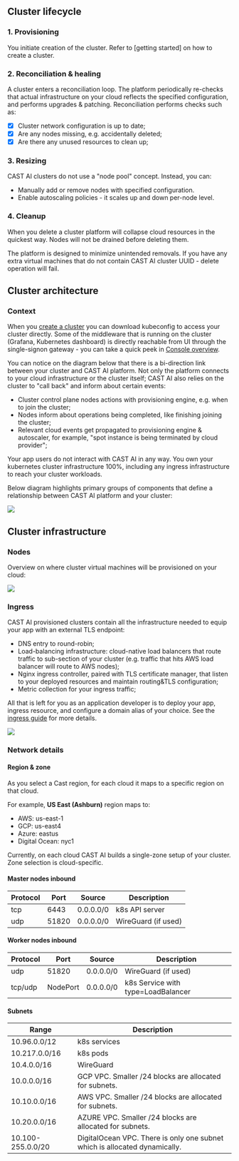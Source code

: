 ## Cluster lifecycle
### 1. Provisioning

You initiate creation of the cluster. Refer to [getting started] on how to create a cluster.


### 2. Reconciliation & healing

A cluster enters a reconciliation loop. The platform periodically re-checks that actual infrastructure on your cloud reflects the specified configuration, and performs upgrades & patching. Reconciliation performs checks such as:

  - [x] Cluster network configuration is up to date;
  - [x] Are any nodes missing, e.g. accidentally deleted;
  - [x] Are there any unused resources to clean up;

### 3. Resizing

CAST AI clusters do not use a "node pool" concept. Instead, you can: 

   - Manually add or remove nodes with specified configuration.
   - Enable autoscaling policies - it scales up and down per-node level.

### 4. Cleanup

When you delete a cluster platform will collapse cloud resources in the quickest way. Nodes will not be drained before deleting them.

The platform is designed to minimize unintended removals. If you have any extra virtual machines that do not contain CAST AI cluster UUID - delete operation will fail.

## Cluster architecture

### Context

When you [create a cluster](https://github.com/v1dm45/docs/blob/main/docs/getting-started.md#create-cluster) you can download kubeconfig to access your cluster directly. Some of the middleware that is running on the cluster (Grafana, Kubernetes dashboard) is directly reachable from UI through the single-signon gateway - you can take a quick peek in [Console overview](https://github.com/v1dm45/docs/blob/main/docs/Dashboard%20Overview/Console%20overview.md#console-overview).

You can notice on the diagram below that there is a bi-direction link between your cluster and CAST AI platform. Not only the platform connects to your cloud infrastructure or the cluster itself; CAST AI also relies on the cluster to "call back" and inform about certain events:

* Cluster control plane nodes actions with provisioning engine, e.g. when to join the cluster;
* Nodes inform about operations being completed, like finishing joining the cluster;
* Relevant cloud events get propagated to provisioning engine & autoscaler, for example, "spot instance is being terminated by cloud provider";

Your app users do not interact with CAST AI in any way. You own your kubernetes cluster infrastructure 100%, including any ingress infrastructure to reach your cluster workloads.

Below diagram highlights primary groups of components that define a relationship between CAST AI platform and your cluster:

![](architecture-overview/component-relationships.png)

## Cluster infrastructure

### Nodes

Overview on where cluster virtual machines will be provisioned on your cloud:

![](architecture-overview/nodes-infrastructure.svg)

### Ingress

CAST AI provisioned clusters contain all the infrastructure needed to equip your app with an external TLS endpoint:

* DNS entry to round-robin;
* Load-balancing infrastructure: cloud-native load balancers that route traffic to sub-section of your cluster (e.g. traffic that hits AWS load balancer will route to AWS nodes);
* Nginx ingress controller, paired with TLS certificate manager, that listen to your deployed resources and maintain routing&TLS configuration;
* Metric collection for your ingress traffic;

All that is left for you as an application developer is to deploy your app, ingress resource, and configure a domain alias of your choice. See the [ingress guide](../guides/ingress.md) for more details.

![](architecture-overview/ingress.png)

### Network details

#### Region & zone

As you select a Cast region, for each cloud it maps to a specific region on that cloud.

For example, **US East (Ashburn)** region maps to:

* AWS: us-east-1
* GCP: us-east4
* Azure: eastus
* Digital Ocean: nyc1

Currently, on each cloud CAST AI builds a single-zone setup of your cluster. Zone selection is cloud-specific.

#### Master nodes inbound

| Protocol | Port | Source | Description |
|---|---|---|---|
| tcp | 6443 | 0.0.0.0/0 | k8s API server |  
| udp | 51820 | 0.0.0.0/0 | WireGuard (if used)|

#### Worker nodes inbound

| Protocol | Port | Source | Description |
|---|---|---|---|
| udp | 51820 | 0.0.0.0/0 | WireGuard (if used) |
| tcp/udp | NodePort | 0.0.0.0/0 | k8s Service with type=LoadBalancer |

#### Subnets

| Range | Description |
|---|---|
| 10.96.0.0/12 | k8s services |
| 10.217.0.0/16 | k8s pods |
| 10.4.0.0/16 | WireGuard|
| 10.0.0.0/16 | GCP VPC. Smaller /24 blocks are allocated for subnets. |
| 10.10.0.0/16 | AWS VPC. Smaller /24 blocks are allocated for subnets. |
| 10.20.0.0/16 | AZURE VPC. Smaller /24 blocks are allocated for subnets. |
| 10.100-255.0.0/20 | DigitalOcean VPC. There is only one subnet which is allocated dynamically. |
